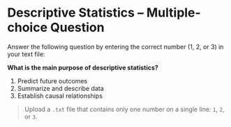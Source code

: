 # Descriptive Statistics – Multiple-choice Question

Answer the following question by entering the correct number (1, 2, or 3) in your text file:

**What is the main purpose of descriptive statistics?**

1. Predict future outcomes  
2. Summarize and describe data  
3. Establish causal relationships  

> Upload a `.txt` file that contains only one number on a single line: `1`, `2`, or `3`.
